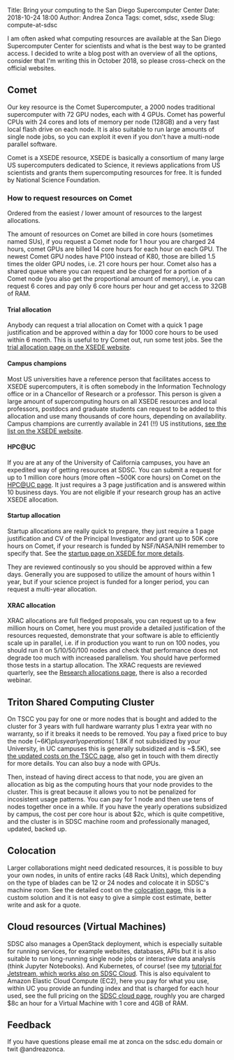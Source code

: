 Title: Bring your computing to the San Diego Supercomputer Center
Date: 2018-10-24 18:00
Author: Andrea Zonca
Tags: comet, sdsc, xsede
Slug: compute-at-sdsc

I am often asked what computing resources are available at the San Diego Supercomputer Center for scientists and what is the best way to be granted access. I decided to write a blog post with an overview of all the options, consider that I'm writing this in October 2018, so please cross-check on the official websites.

## Comet

Our key resource is the Comet Supercomputer, a 2000 nodes traditional supercomputer with 72 GPU nodes, each with 4 GPUs.
Comet has powerful CPUs with 24 cores and lots of memory per node (128GB) and a very fast local flash drive on each node.
It is also suitable to run large amounts of single node jobs, so you can exploit it even if you don't have a multi-node parallel software.

Comet is a XSEDE resource, XSEDE is basically a consortium of many large US supercomputers dedicated to Science,  it reviews applications from US scientists and grants them supercomputing resources for free. It is funded by National Science Foundation.

### How to request resources on Comet

Ordered from the easiest / lower amount of resources to the largest allocations.

The amount of resources on Comet are billed in core hours (sometimes named SUs), if you request a Comet node for 1 hour you are charged 24 hours, comet GPUs are billed 14 core hours for each hour on each GPU. The newest Comet GPU nodes have P100 instead of K80, those are billed 1.5 times the older GPU nodes, i.e. 21 core hours per hour.
Comet also has a shared queue where you can request and be charged for a portion of a Comet node (you also get the proportional amount of memory), i.e. you can request 6 cores and pay only 6 core hours per hour and get access to 32GB of RAM.

#### Trial allocation

Anybody can request a trial allocation on Comet with a quick 1 page justification and be approved within a day for 1000 core hours to be used within 6 month. This is useful to try Comet out, run some test jobs. See the [trial allocation page on the XSEDE website](https://portal.xsede.org/allocations/startup#trial).

#### Campus champions

Most US universities have a reference person that facilitates access to XSEDE supercomputers, it is often somebody in the Information Technology office or in a Chancellor of Research or a professor. This person is given a large amount of supercomputing hours on all XSEDE resources and local professors, postdocs and graduate students can request to be added to this allocation and use many thousands of core hours, depending on availability.
Campus champions are currently available in 241 (!!) US institutions, [see the list on the XSEDE website](https://www.xsede.org/web/site/community-engagement/campus-champions/current).

#### HPC@UC

If you are at any of the University of California campuses, you have an expedited way of getting resources at SDSC.
You can submit a request for up to 1 million core hours (more often ~500K core hours) on Comet on the [HPC@UC page](http://www.sdsc.edu/collaborate/hpc_at_uc.html). It just requires a 3 page justification and is answered within 10 business days. You are not eligible if your research group has an active XSEDE allocation.

#### Startup allocation

Startup allocations are really quick to prepare, they just require a 1 page justification and CV of the Principal Investigator and grant up to 50K core hours on Comet, if your research is funded by NSF/NASA/NIH remember to specify that. See the [startup page on XSEDE for more details](https://portal.xsede.org/allocations/startup).

They are reviewed continously so you should be approved within a few days. Generally you are supposed to utilize the amount of hours within 1 year, but if your science project is funded for a longer period, you can request a multi-year allocation.

#### XRAC allocation

XRAC allocations are full fledged proposals, you can request up to a few million hours on Comet, here you must provide a detailed justification of the resources requested, demonstrate that your software is able to efficiently scale up in parallel, i.e. if in production you want to run on 100 nodes, you should run it on 5/10/50/100 nodes and check that performance does not degrade too much with increased parallelism.
You should have performed those tests in a startup allocation.
The XRAC requests are reviewed quarterly, see the [Research allocations page](https://portal.xsede.org/allocations/research), there is also a recorded webinar.

## Triton Shared Computing Cluster

On TSCC you pay for one or more nodes that is bought and added to the cluster for 3 years with full hardware warranty plus 1 extra year with no warranty, so if it breaks it needs to be removed.
You pay a fixed price to buy the node (~$6K) plus yearly operations (~$1.8K if not subsidized by your University, in UC campuses this is generally subsidized and is ~$.5K), see [the updated costs on the TSCC page](http://www.sdsc.edu/services/hpc/tscc-purchase.html), also get in touch with them directly for more details.  You can also buy a node with GPUs.

Then, instead of having direct access to that node, you are given an allocation as big as the computing hours that your node provides to the cluster. This is great because it allows you to not be penalized for incosistent usage patterns. You can pay for 1 node and then use tens of nodes together once in a while. If you have the yearly operations subsidized by campus, the cost per core hour is about $2c, which is quite competitive, and the cluster is in SDSC machine room and professionally managed, updated, backed up.

## Colocation

Larger collaborations might need dedicated resources, it is possible to buy your own nodes, in units of entire racks (48 Rack Units), which depending on the type of blades can be 12 or 24 nodes and colocate it in SDSC's machine room. See the detailed cost on the [colocation page](http://www.sdsc.edu/services/it/colocation.html), this is a custom solution and it is not easy to give a simple cost estimate, better write and ask for a quote.

## Cloud resources (Virtual Machines)

SDSC also manages a OpenStack deployment, which is especially suitable for running services, for example websites, databases, APIs but it is also suitable to run long-running single node jobs or interactive data analysis (think Jupyter Notebooks). And Kubernetes, of course! (see my [tutorial for Jetstream, which works also on SDSC Cloud](https://zonca.github.io/2018/09/kubernetes-jetstream-kubespray.html).
This is also equivalent to Amazon Elastic Cloud Compute (EC2), here you pay for what you use, within UC you provide an funding index and that is charged for each hour used, see the full pricing on the [SDSC cloud page](http://www.sdsc.edu/services/it/cloud.html), roughly you are charged $8c an hour for a Virtual Machine with 1 core and 4GB of RAM.

## Feedback

If you have questions please email me at zonca on the sdsc.edu domain or twit @andreazonca.
